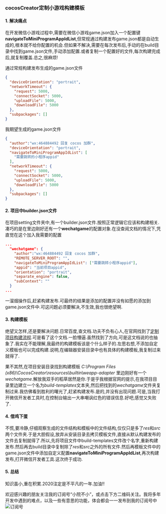 ### cocosCreator定制小游戏构建模板

#### 1. 解决痛点

在开发微信小游戏过程中,需要在微信小游戏game.json加入一个配置键**navigateToMiniProgramAppIdList**,但常规通过构建发布game.json都是自动生成的,根本就不给你配置的机会.但如果不解决,需要在每次发布后,手动的在build目录中找到game.json文件,手动添加配置.或者复制一个配置好的文件,每次构建完成后,就复制覆盖.总之,很麻烦!

通过常规构建发布生成的game.json文件

```json
{
  "deviceOrientation": "portrait",
  "networkTimeout": {
    "request": 5000,
    "connectSocket": 5000,
    "uploadFile": 5000,
    "downloadFile": 5000
  },
  "subpackages": []
}
```
我期望生成的game.json文件

```json
{
  "author":"wx:464884492 回复 cocos 加群",
  "deviceOrientation": "portrait",
  "navigateToMiniProgramAppIdList": [
    "需要跳转的小程序appid"
  ],
  "networkTimeout": {
    "request": 5000,
    "connectSocket": 5000,
    "uploadFile": 5000,
    "downloadFile": 5000
  },
  "subpackages": []
}
```

#### 2. 项目中builder.json文件

在项目setting文件夹中,有一个builder.json文件.按照正常逻辑它应该和构建相关.凑巧的是在里边刚好还有一个**wechatgame**的配置对象.在没查阅文档的情况下,凭直觉在这个加入我需要的配置

```json
...
  "wechatgame": {
    "author":"wx:464884492 回复 cocos 加群",
    "REMOTE_SERVER_ROOT": "",
    "navigateToMiniProgramAppIdList": ["需要跳转小程序appid"],
    "appid": "当前项目appid",
    "orientation": "portrait",
    "separate_engine": false,
    "subContext": ""
  }
...
```
一溜烟操作后,赶紧构建发布.可最终的结果是添加的配置并没有如愿的添加到game.json文件中.可这问题必须要解决,不生效,我也很绝望啊.

#### 3. 构建模板

绝望又怎样,还是要解决问题.日常百度,查文档.功夫不负有心人,在官网找到了[定制项目构建流程](https://docs.cocos.com/creator/manual/zh/publish/custom-project-build-template.html).可是看了这个文档.一脸懵逼.虽然找到了方向,可是这文档说的也抽象了.我实在不能理解,我最终的构建模板该是个什么样子的.左思右想,不添加自定义模板也可以完成构建.说明,在编辑器安装目录中也有具体的构建模板,我复制过来就得了.

果不其然,在项目安装目录找到构建模板 *C:\Program Files (x86)\CocosCreator\resources\builtin\weapp-adapter* 里边刚好有一个*wechatgame*.解放我双手的稻草居然是你.于是乎我根据官网的提示,在我项目目录里边建立一个名为*build-templates*文本夹,然后把找到的*wechatgame*文件夹复制过来.我仿佛看到胜利的曙光了,赶紧构建发布.是的,并没有出现问题.可是,当我打开微信开发者工具时,在控制台输出一大串嘲讽红色的错误信息.好吧,感觉又失败了.

#### 4. 借鸡下蛋

不慌,要冷静,仔细观察生成的文件结构和模板中的文件结构,仅仅只是多了*res*和*src*两个文件夹.于是大胆假设,放弃从安装目录去拷贝模板文件,直接从默认构建发布的文件去复制就得了.所以,先将项目文件中build-templates文件改个名字,重新构建发布.然后再去build目录中复制除了*res*和*src*之外的所有文件.然后再模板文件中的game.json文件中添加自定义配置**navigateToMiniProgramAppIdList**,再次构建发布,打开微信开发者工具.这次终于成功.

#### 5. 总结

知识虽小,重在积累.2020注定是不平凡的一年.加油!!

欢迎感兴趣的朋友关注我的订阅号“小院不小”，或点击下方二维码关注。我将多年开发中遇到的难点，以及一些有意思的功能，体会都会一一发布到我的订阅号中
![订阅号](https://images.cnblogs.com/cnblogs_com/yfrs/1583406/o_dyh.jpg)
